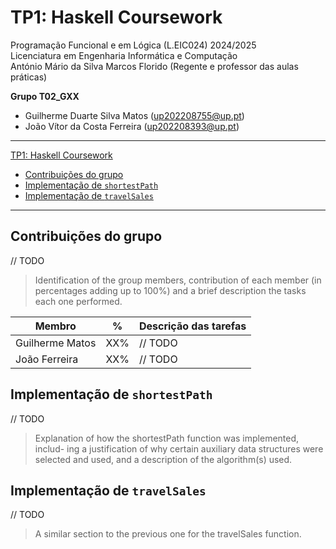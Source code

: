 # TP1: Haskell Coursework

Programação Funcional e em Lógica (L.EIC024) 2024/2025  
Licenciatura em Engenharia Informática e Computação  
António Mário da Silva Marcos Florido (Regente e professor das aulas práticas)

**Grupo T02_GXX**

- Guilherme Duarte Silva Matos (up202208755@up.pt)
- João Vítor da Costa Ferreira (up202208393@up.pt)

---

[TP1: Haskell Coursework](#tp1-haskell-coursework)
- [Contribuições do grupo](#contribuições-do-grupo)
- [Implementação de `shortestPath`](#implementação-de-shortestpath)
- [Implementação de `travelSales`](#implementação-de-travelsales)

---

## Contribuições do grupo

// TODO

> Identification of the group members, contribution of each member (in
> percentages adding up to 100%) and a brief description the tasks each one
> performed.

| Membro          | %   | Descrição das tarefas |
| --------------- | --- | --------------------- |
| Guilherme Matos | XX% | // TODO               |
| João Ferreira   | XX% | // TODO               |

## Implementação de `shortestPath`

// TODO

> Explanation of how the shortestPath function was implemented, includ-
> ing a justification of why certain auxiliary data structures were selected
> and used, and a description of the algorithm(s) used.

## Implementação de `travelSales`

// TODO

> A similar section to the previous one for the travelSales function.
